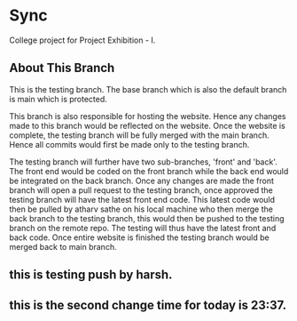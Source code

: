 # Sync
College project for Project Exhibition - I.

## About This Branch
This is the testing branch. The base branch which is also the default branch is main which is protected. <br>

This branch is also responsible for hosting the website. Hence any changes made to this branch would be reflected on the website.
Once the website is complete, the testing branch will be fully merged with the main branch. Hence all commits would 
first be made only to the testing branch.<br>

The testing branch will further have two sub-branches, 'front' and 'back'. The front end would be coded on the front branch while the back end would be integrated on the back branch. Once any changes are made the front branch will open a pull request to the testing branch, once approved the testing branch will have the latest front end code. This latest code would then be pulled by atharv sathe on his local machine who then merge the back branch to the testing branch, this would then be pushed to the testing branch on the remote repo. The testing will thus have the latest front and back code. Once entire website is finished the testing branch would be merged back to main branch.<br>

## this is testing push by harsh.
## this is the second change time for today is 23:37.